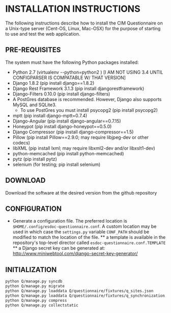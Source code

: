 # INSTALLATION INSTRUCTIONS

The following instructions describe how to install the CIM Questionnaire on a Unix-type server (Cent-OS, Linux, Mac-OSX) for the purpose of starting to use and test the web application. 

## PRE-REQUISITES

The system must have the following Python packages installed:

* Python 2.7 (virtualenv --python=python2 <env dir>) [I AM NOT USING 3.4 UNTIL CONFIGPARSER IS COMPATABLE W/ THAT VERSION]
* Django 1.8.2 (pip install django==1.8.2)
* Django Rest Framework 3.1.3 (pip install djangorestframework)
* Django-Filters 0.10.0 (pip install django-filters)
* A PostGres database is recommended.  However, Django also supports MySQL and SQLite3.
    * To use PostGres you must install psycopg2 (pip install psycopg2)
* mptt (pip install django-mptt=0.7.4)
* Django-Angular (pip install django-angular==0.7.15)
* Honeypot (pip install django-honeypot==0.5.0)
* Django Compressor (pip install django-compressor==1.5)
* Pillow (pip install Pillow==2.9.0; may require libjpeg-dev or other codecs)
* libXML (pip install lxml; may require libxml2-dev and/or libxslt1-dev)
* python-memcached (pip install python-memcached)
* pytz (pip install pytz)
* selenium (for testing; pip install selenium)

## DOWNLOAD

Download the software at the desired version from the github repository

## CONFIGURATION

* Generate a configuration file. The preferred location is ``$HOME/.config/esdoc-questionnaire.conf``. A custom location may be used in which case the ``settings.py`` variable ``CONF_PATH`` should be modified to match the location of the file. 
** a template is available in the repository's top-level director called ``esdoc-questionnaire.conf.TEMPLATE``
** a Django secret key can be generated at: http://www.miniwebtool.com/django-secret-key-generator/

## INITIALIZATION

```sh
python Q/manage.py syncdb 
python Q/manage.py migrate
python Q/manage.py loaddata Q/questionnaire/fixtures/q_sites.json
python Q/manage.py loaddata Q/questionnaire/fixtures/q_synchronization.json
python Q/manage.py compress
python Q/manage.py collectstatic
```
